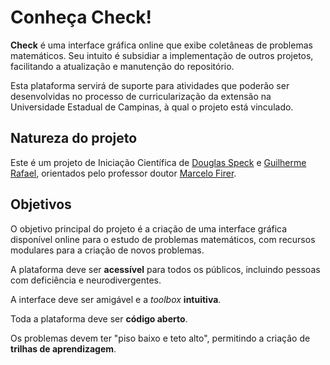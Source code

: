 # Conheça Check!
**Check** é uma interface gráfica online que exibe coletâneas de problemas matemáticos. Seu intuito é subsidiar a implementação de outros projetos, facilitando a atualização e manutenção do repositório.

Esta plataforma servirá de suporte para atividades que poderão ser desenvolvidas no processo de curricularização da extensão na Universidade Estadual de Campinas, à qual o projeto está vinculado.

## Natureza do projeto
Este é um projeto de Iniciação Científica de [Douglas Speck](https://github.com/douglasspeck) e [Guilherme Rafael](https://github.com/guirafael), orientados pelo professor doutor [Marcelo Firer](https://www.ime.unicamp.br/~mfirer/).

## Objetivos
O objetivo principal do projeto é a criação de uma interface gráfica disponível online para o estudo de problemas matemáticos, com recursos modulares para a criação de novos problemas.

A plataforma deve ser **acessível** para todos os públicos, incluindo pessoas com deficiência e neurodivergentes.

A interface deve ser amigável e a _toolbox_ **intuitiva**.

Toda a plataforma deve ser **código aberto**.

Os problemas devem ter "piso baixo e teto alto", permitindo a criação de **trilhas de aprendizagem**.
